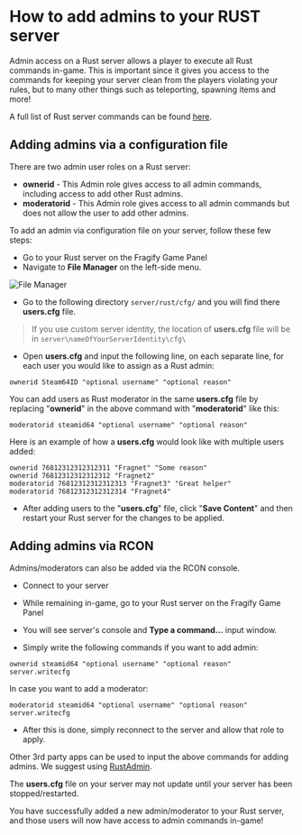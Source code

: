 # How to add admins to your RUST server

Admin access on a Rust server allows a player to execute all Rust commands in-game. This is important since it gives you access to the commands for keeping your server clean from the players violating your rules, but to many other things such as teleporting, spawning items and more!

A full list of Rust server commands can be found [here](http://rust.wikia.com/wiki/Server_Commands).

## Adding admins via a configuration file

There are two admin user roles on a Rust server:

*   **ownerid** - This Admin role gives access to all admin commands, including access to add other Rust admins.
*   **moderatorid** - This Admin role gives access to all admin commands but does not allow the user to add other admins.

To add an admin via configuration file on your server, follow these few steps:

*   Go to your Rust server on the Fragify Game Panel
*   Navigate to **File Manager** on the left-side menu.

![File Manager](../images/file-manager.png)

*   Go to the following directory `server/rust/cfg/` and you will find there **users.cfg** file.
>If you use custom server identity, the location of **users.cfg** file will be in `server\nameOfYourServerIdentity\cfg\`

*  Open **users.cfg** and input the following line, on each separate line, for each user you would like to assign as a Rust admin:  
```
ownerid Steam64ID "optional username" "optional reason"
```
You can add users as Rust moderator in the same **users.cfg** file by replacing "**ownerid**" in the above command with "**moderatorid**" like this:

```  
moderatorid steamid64 "optional username" "optional reason"
```

Here is an example of how a **users.cfg** would look like with multiple users added:  

```
ownerid 76812312312312311 "Fragnet" "Some reason"  
ownerid 76812312312312312 "Fragnet2"   
moderatorid 76812312312312313 "Fragnet3" "Great helper"  
moderatorid 76812312312312314 "Fragnet4"  
```      
    
*   After adding users to the "**users.cfg**" file, click "**Save Content**" and then restart your Rust server for the changes to be applied.

## Adding admins via RCON

Admins/moderators can also be added via the RCON console.

*   Connect to your server

*   While remaining in-game, go to your Rust server on the Fragify Game Panel

*   You will see server's console and **Type a command...** input window. 

*   Simply write the following commands if you want to add admin: 
``` 
ownerid steamid64 "optional username" "optional reason"  
server.writecfg
```

In case you want to add a moderator:
```
moderatorid steamid64 "optional username" "optional reason"  
server.writecfg 
``` 
*   After this is done, simply reconnect to the server and allow that role to apply.

Other 3rd party apps can be used to input the above commands for adding admins. We suggest using [RustAdmin](https://www.rustadmin.com/).  

The **users.cfg** file on your server may not update until your server has been stopped/restarted.

You have successfully added a new admin/moderator to your Rust server, and those users will now have access to admin commands in-game!
